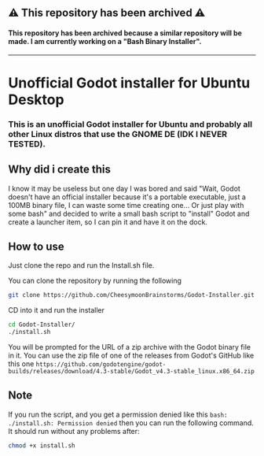 ## ⚠️ This repository has been archived ⚠️
#### This repository has been archived because a similar repository will be made. I am currently working on a "Bash Binary Installer".
---
# Unofficial Godot installer for Ubuntu Desktop

### This is an unofficial Godot installer for Ubuntu and probably all other Linux distros that use the GNOME DE  (IDK I NEVER TESTED).

## Why did i create this

I know it may be useless but one day I was bored and said "Wait, Godot doesn't have an official installer because it's a portable executable, just a 100MB binary file, I can waste some time creating one… Or just play with some bash" and decided to write a small bash script to "install" Godot and create a launcher item, so I can pin it and have it on the dock.

## How to use

Just clone the repo and run the Install.sh file.

You can clone the repository by running the following

```bash
git clone https://github.com/CheesymoonBrainstorms/Godot-Installer.git
```

CD into it and run the installer

```bash
cd Godot-Installer/
./install.sh
```

You will be prompted for the URL of a zip archive with the Godot binary file in it. You can use the zip file of one of the releases from Godot's GitHub like this one `https://github.com/godotengine/godot-builds/releases/download/4.3-stable/Godot_v4.3-stable_linux.x86_64.zip`

## Note

If you run the script, and you get a permission denied like this `bash: ./install.sh: Permission denied` then you can run the following command. It should run without any problems after:

```bash
chmod +x install.sh
```
